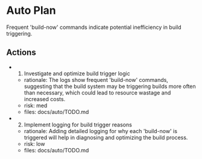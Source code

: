 # Auto Plan

Frequent 'build-now' commands indicate potential inefficiency in build triggering.

## Actions
- 1. Investigate and optimize build trigger logic
  - rationale: The logs show frequent 'build-now' commands, suggesting that the build system may be triggering builds more often than necessary, which could lead to resource wastage and increased costs.
  - risk: med
  - files: docs/auto/TODO.md
- 2. Implement logging for build trigger reasons
  - rationale: Adding detailed logging for why each 'build-now' is triggered will help in diagnosing and optimizing the build process.
  - risk: low
  - files: docs/auto/TODO.md
